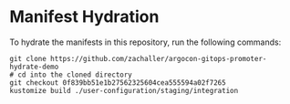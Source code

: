 # Manifest Hydration

To hydrate the manifests in this repository, run the following commands:

```shell
git clone https://github.com/zachaller/argocon-gitops-promoter-hydrate-demo
# cd into the cloned directory
git checkout 0f839bb51e1b27562325604cea555594a02f7265
kustomize build ./user-configuration/staging/integration
```
